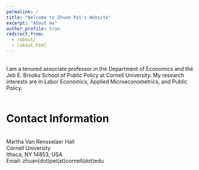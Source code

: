 ```yaml
---
permalink: /
title: "Welcome to Zhuan Pei's Website"
excerpt: "About me"
author_profile: true
redirect_from: 
  - /about/
  - /about.html
---
```

<br>
I am a tenured associate professor in the Department of Economics and the Jeb E. Brooks School of Public Policy at Cornell University. My research interests are in Labor Economics, Applied Microeconometrics, and Public Policy.
<br>
<br>

Contact Information 
======

<br>
Martha Van Rensselaer Hall<br>
Cornell University<br>
Ithaca, NY 14853, USA<br>
Email:  zhuan(dot)pei(at)cornell(dot)edu
